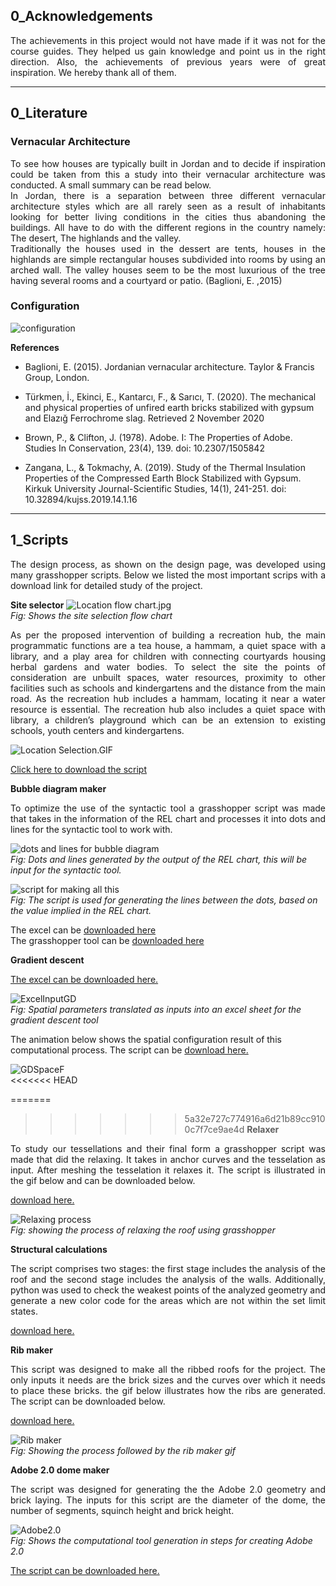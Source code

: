 ## 0_Acknowledgements  
<div style="text-align: justify">
The achievements in this project would not have made if it was not for the course guides. They helped us gain knowledge and point us in the right direction. Also, the achievements of previous years were of great inspiration. We hereby thank all of them.
</div>

---  
## 0_Literature

### Vernacular Architecture


<div style="text-align: justify">
To see how houses are typically built in Jordan and to decide if inspiration could be taken from this a study into their vernacular architecture was conducted. A small summary can be read below.
</div>  
<div style="text-align: justify">
In Jordan, there is a separation between three different vernacular architecture styles which are all rarely seen as a result of inhabitants looking for better living conditions in the cities thus abandoning the buildings. All have to do with the different regions in the country namely: The desert, The highlands and the valley.
</div>

<div style="text-align: justify">
Traditionally the houses used in the dessert are tents, houses in the highlands are simple rectangular houses subdivided into rooms by using an arched wall. 
The valley houses seem to be the most luxurious of the tree having several rooms and a courtyard or patio. (Baglioni, E. ,2015)
</div>

### Configuration

![configuration](rev\configuration\original_bubble.gif)


**References**  

- Baglioni, E. (2015). Jordanian vernacular architecture. Taylor & Francis Group, London.

- Türkmen, İ., Ekinci, E., Kantarcı, F., & Sarıcı, T. (2020). The mechanical and physical properties of unfired earth bricks stabilized with gypsum and Elazığ Ferrochrome slag. Retrieved 2 November 2020

- Brown, P., & Clifton, J. (1978). Adobe. I: The Properties of Adobe. Studies In Conservation, 23(4), 139. doi: 10.2307/1505842


- Zangana, L., & Tokmachy, A. (2019). Study of the Thermal Insulation Properties of the Compressed Earth Block Stabilized with Gypsum. Kirkuk University Journal-Scientific Studies, 14(1), 241-251. doi: 10.32894/kujss.2019.14.1.16


---

## 1_Scripts
<div style="text-align: justify">
The design process, as shown on the design page, was developed using many grasshopper scripts. Below we listed the most important scrips with a download link for detailed study of the project.
</div>

**Site selector**
![Location flow chart.jpg](img/location.jpg)  
*Fig: Shows the site selection flow chart*
<div style="text-align: justify"> 
As per the proposed intervention of building a recreation hub, the main programmatic functions are a tea house, a hammam, a quiet space with a library, and a play area for children with connecting courtyards housing herbal gardens and water bodies.  To select the site the points of consideration are unbuilt spaces, water resources, proximity to other facilities such as schools and kindergartens and the distance from the main road. As the recreation hub includes a hammam, locating it near a water resource is essential. The recreation hub also includes a quiet space with library, a children’s playground which can be an extension to existing schools, youth centers and kindergartens. 
</div>

![Location Selection.GIF](img/location.gif)

[Click here to download the script](rev/scripts/Location_finder.gh)  

**Bubble diagram maker**  
<div style="text-align: justify">
To optimize the use of the syntactic tool a grasshopper script was made that takes in the information of the REL chart and processes it into dots and lines for the syntactic tool to work with.
</div>

![dots and lines for bubble diagram](rev\configuration\bubble_diagram\bubble_lines.png)  
*Fig: Dots and lines generated by the output of the REL chart, this will be input for the syntactic tool.*

![script for making all this](rev\configuration\bubble_diagram\bubble_script.png)  
*Fig: The script is used for generating the lines between the dots, based on the value implied in the REL chart.*  

The excel can be [downloaded here](rev\scripts\Wellness_Centre_requirements.xlsx)  
The grasshopper tool can be [downloaded here](rev\scripts\Basic_bubble_diagram.gh)


**Gradient descent**

[The excel can be downloaded here.](rev\scripts\Space_layout_excel.xlsx)

![ExcelInputGD](img/ExcelInputGD.PNG)  
*Fig: Spatial parameters translated as inputs into an excel sheet for the gradient descent tool*

The animation below shows the spatial configuration result of this computational process. The script can be [download here.](rev\scripts\Final_GradientDescentTool_.gh)  


![GDSpaceF](img/GDSpaceF.gif)  
<<<<<<< HEAD
    
</div>

=======
   
>>>>>>> 5a32e727c774916a6d21b89cc9100c7f7ce9ae4d
**Relaxer**  
<div style="text-align: justify">
To study our tessellations and their final form a grasshopper script was made that did the relaxing.
It takes in anchor curves and the tesselation as input. After meshing the tesselation it relaxes it.
The script is illustrated in the gif below and can be downloaded below. 
</div>

[download here.](rev\scripts\tesselation_relaxer.gh)

![Relaxing process](rev\forming\relaxer.gif)  
*Fig: showing the process of relaxing the roof using grasshopper*

**Structural calculations**
<div style="text-align: justify">
The script comprises two stages: the first stage includes the analysis of the roof and the second stage includes the analysis of the walls. Additionally, python was used to check the weakest points of the analyzed geometry and generate a new color code for the areas which are not within the set limit states.
</div> 

[download here.](rev\scripts\Structural_analysis_group2.gh)

**Rib maker**  
<div style="text-align: justify">
This script was designed to make all the ribbed roofs for the project.
The only inputs it needs are the brick sizes and the curves over which it needs to place these bricks.
the gif below illustrates how the ribs are generated. The script can be downloaded below.
</div>

[download here.](rev\scripts\Rib_brickgen.gh)

![Rib maker](rev\constructability\Rib-gif.gif)  
*Fig: Showing the process followed by the rib maker gif*

**Adobe 2.0 dome maker**
<div style="text-align: justify">
The script was designed for generating the the Adobe 2.0 geometry and brick laying.  
The inputs for this script are the diameter of the dome, the number of segments, squinch height and brick height.  
</div>

![Adobe2.0](img\Adobe2.0-.gif)  
*Fig: Shows the computational tool generation in steps for creating Adobe 2.0*

[The script can be downloaded here.](rev\scripts\FInal_Adobe2.0.gh)
